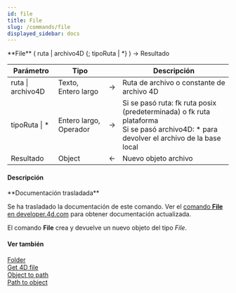 ```yaml
---
id: file
title: File
slug: /commands/file
displayed_sidebar: docs
---
```


<!--REF #_command_.File.Syntax-->**File** ( ruta | archivo4D {; tipoRuta | *} ) -> Resultado<!-- END REF-->
<!--REF #_command_.File.Params-->
| Parámetro | Tipo |  | Descripción |
| --- | --- | --- | --- |
| ruta &#124; archivo4D | Texto, Entero largo | &srarr; | Ruta de archivo o constante de archivo 4D |
| tipoRuta &#124; * | Entero largo, Operador | &srarr; | Si se pasó ruta: fk ruta posix (predeterminada) o fk ruta plataforma<br/>Si se pasó archivo4D: * para devolver el archivo de la base local |
| Resultado | Object | &larr; | Nuevo objeto archivo |

<!-- END REF-->

#### Descripción 

<!--REF #_command_.File.Summary-->**Documentación trasladada**

Se ha trasladado la documentación de este comando.<!-- END REF--> Ver el [comando **File** en developer.4d.com](https://developer.4d.com/docs/API/FileClass#file) para obtener documentación actualizada.

El comando **File** crea y devuelve un nuevo objeto del tipo *File*. 

#### Ver también 

[Folder ](folder.md)  
[Get 4D file](get-4d-file.md)  
[Object to path](object-to-path.md)  
[Path to object ](path-to-object.md)  